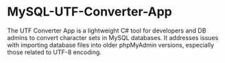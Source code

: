 # MySQL-UTF-Converter-App
The UTF Converter App is a lightweight C# tool for developers and DB admins to convert character sets in MySQL databases. It addresses issues with importing database files into older phpMyAdmin versions, especially those related to UTF-8 encoding.
